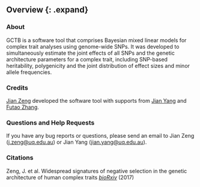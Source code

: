 ## Overview {: .expand}

### About

GCTB is a software tool that comprises Bayesian mixed linear models for complex trait analyses using genome-wide SNPs. It was developed to simultaneously estimate the joint effects of all SNPs and the genetic architecture parameters for a complex trait, including SNP-based heritability, polygenicity and the joint distribution of effect sizes and minor allele frequencies. 

### Credits 

[Jian Zeng](http://researchers.uq.edu.au/researcher/14033) developed
the software tool with supports from [Jian Yang](https://scholar.google.com.au/citations?user=aLuqQs8AAAAJ&hl=en) and [Futao Zhang](http://researchers.uq.edu.au/researcher/12709).

### Questions and Help Requests 

If you have any bug reports or questions, please send an email to Jian Zeng (<j.zeng@uq.edu.au>) or Jian Yang (<jian.yang@uq.edu.au>).

### Citations 

Zeng, J. et al. Widespread signatures of negative selection in the genetic architecture of human complex traits 
[*bioRxiv*](https://doi.org/10.1101/145755) (2017)

